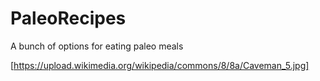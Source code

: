 PaleoRecipes
============

A bunch of options for eating paleo meals


[https://upload.wikimedia.org/wikipedia/commons/8/8a/Caveman_5.jpg]
